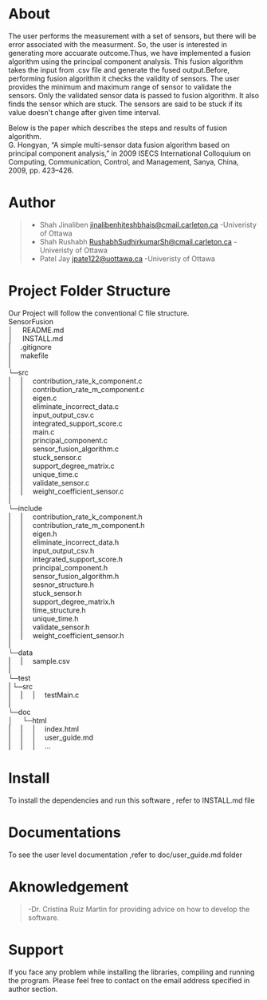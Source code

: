 # About
The user performs the measurement with a set of sensors, but there will be error associated with the measurment.
So, the user is interested in generating more accuarate outcome.Thus, we have implemented a fusion algorithm using the principal component analysis.
This fusion algorithm takes the input from .csv file and generate the fused output.Before, performing fusion algorithm it checks the validity of sensors.
The user provides the minimum and maximum range of sensor to validate the sensors. Only the validated sensor data is passed to fusion algorithm.
It also finds the sensor which are stuck. The sensors are said to be stuck if its value doesn't change after given time interval.

Below is the paper which describes the steps and results of fusion algorithm.<br>
G. Hongyan, “A simple multi-sensor data fusion algorithm based on principal component analysis,” in 2009 ISECS International Colloquium on Computing, Communication, Control, and Management, Sanya, China, 2009, pp. 423–426.

# Author
> - Shah Jinaliben <jinalibenhiteshbhais@cmail.carleton.ca> -Univeristy of Ottawa
> - Shah Rushabh <RushabhSudhirkumarSh@cmail.carleton.ca> -Univeristy of Ottawa
> - Patel Jay <jpate122@uottawa.ca> -Univeristy of Ottawa

# Project Folder Structure
Our Project will follow the conventional C file structure.<br>
SensorFusion<br>
│&nbsp;&nbsp;&nbsp;&nbsp;  README.md<br>
│&nbsp;&nbsp;&nbsp;&nbsp;   INSTALL.md<br>
|&nbsp;&nbsp;&nbsp;&nbsp;   .gitignore<br>
|&nbsp;&nbsp;&nbsp;&nbsp;   makefile<br>
|<br>
└─src<br>
|&nbsp;&nbsp;&nbsp;&nbsp;   |&nbsp;&nbsp;&nbsp;&nbsp;   contribution_rate_k_component.c<br>
|&nbsp;&nbsp;&nbsp;&nbsp;   |&nbsp;&nbsp;&nbsp;&nbsp;   contribution_rate_m_component.c<br>
|&nbsp;&nbsp;&nbsp;&nbsp;   |&nbsp;&nbsp;&nbsp;&nbsp;   eigen.c<br>
|&nbsp;&nbsp;&nbsp;&nbsp;   |&nbsp;&nbsp;&nbsp;&nbsp;   eliminate_incorrect_data.c<br>
|&nbsp;&nbsp;&nbsp;&nbsp;   |&nbsp;&nbsp;&nbsp;&nbsp;   input_output_csv.c<br>
|&nbsp;&nbsp;&nbsp;&nbsp;   |&nbsp;&nbsp;&nbsp;&nbsp;   integrated_support_score.c<br>
|&nbsp;&nbsp;&nbsp;&nbsp;   |&nbsp;&nbsp;&nbsp;&nbsp;	main.c<br>
|&nbsp;&nbsp;&nbsp;&nbsp;	|&nbsp;&nbsp;&nbsp;&nbsp;	principal_component.c<br>
|&nbsp;&nbsp;&nbsp;&nbsp;	|&nbsp;&nbsp;&nbsp;&nbsp;	sensor_fusion_algorithm.c<br>
|&nbsp;&nbsp;&nbsp;&nbsp;	|&nbsp;&nbsp;&nbsp;&nbsp;	stuck_sensor.c<br>
|&nbsp;&nbsp;&nbsp;&nbsp;	|&nbsp;&nbsp;&nbsp;&nbsp;	support_degree_matrix.c<br>
|&nbsp;&nbsp;&nbsp;&nbsp;	|&nbsp;&nbsp;&nbsp;&nbsp;	unique_time.c<br>
|&nbsp;&nbsp;&nbsp;&nbsp;	|&nbsp;&nbsp;&nbsp;&nbsp;	validate_sensor.c<br>
|&nbsp;&nbsp;&nbsp;&nbsp;	|&nbsp;&nbsp;&nbsp;&nbsp;	weight_coefficient_sensor.c<br>
|<br>
└─include<br>
|&nbsp;&nbsp;&nbsp;&nbsp;   |&nbsp;&nbsp;&nbsp;&nbsp;   contribution_rate_k_component.h<br>
|&nbsp;&nbsp;&nbsp;&nbsp;   |&nbsp;&nbsp;&nbsp;&nbsp;   contribution_rate_m_component.h<br>
|&nbsp;&nbsp;&nbsp;&nbsp;   |&nbsp;&nbsp;&nbsp;&nbsp;   eigen.h<br>
|&nbsp;&nbsp;&nbsp;&nbsp;   |&nbsp;&nbsp;&nbsp;&nbsp;   eliminate_incorrect_data.h<br>
|&nbsp;&nbsp;&nbsp;&nbsp;   |&nbsp;&nbsp;&nbsp;&nbsp;   input_output_csv.h<br>
|&nbsp;&nbsp;&nbsp;&nbsp;   |&nbsp;&nbsp;&nbsp;&nbsp;   integrated_support_score.h<br>
|&nbsp;&nbsp;&nbsp;&nbsp;	|&nbsp;&nbsp;&nbsp;&nbsp;	principal_component.h<br>
|&nbsp;&nbsp;&nbsp;&nbsp;	|&nbsp;&nbsp;&nbsp;&nbsp;	sensor_fusion_algorithm.h<br>
|&nbsp;&nbsp;&nbsp;&nbsp;	|&nbsp;&nbsp;&nbsp;&nbsp;	sesnor_structure.h<br>
|&nbsp;&nbsp;&nbsp;&nbsp;	|&nbsp;&nbsp;&nbsp;&nbsp;	stuck_sensor.h<br>
|&nbsp;&nbsp;&nbsp;&nbsp;	|&nbsp;&nbsp;&nbsp;&nbsp;	support_degree_matrix.h<br>
|&nbsp;&nbsp;&nbsp;&nbsp;	|&nbsp;&nbsp;&nbsp;&nbsp;	time_structure.h<br>
|&nbsp;&nbsp;&nbsp;&nbsp;	|&nbsp;&nbsp;&nbsp;&nbsp;	unique_time.h<br>
|&nbsp;&nbsp;&nbsp;&nbsp;	|&nbsp;&nbsp;&nbsp;&nbsp;	validate_sensor.h<br>
|&nbsp;&nbsp;&nbsp;&nbsp;	|&nbsp;&nbsp;&nbsp;&nbsp;	weight_coefficient_sensor.h<br>
|<br>
└─data<br>
|&nbsp;&nbsp;&nbsp;&nbsp;   |&nbsp;&nbsp;&nbsp;&nbsp;   sample.csv<br>
|<br>
└─test<br>
|	└─src<br>
|&nbsp;&nbsp;&nbsp;&nbsp;	|&nbsp;&nbsp;&nbsp;&nbsp;	|&nbsp;&nbsp;&nbsp;&nbsp;	testMain.c<br>
|<br>
└─doc<br>
│&nbsp;&nbsp;&nbsp;&nbsp;   └─html<br>
|&nbsp;&nbsp;&nbsp;&nbsp;   |&nbsp;&nbsp;&nbsp;&nbsp;   |&nbsp;&nbsp;&nbsp;&nbsp;	index.html<br>
|&nbsp;&nbsp;&nbsp;&nbsp;   |&nbsp;&nbsp;&nbsp;&nbsp;   |&nbsp;&nbsp;&nbsp;&nbsp;	user_guide.md<br>
|&nbsp;&nbsp;&nbsp;&nbsp;	|&nbsp;&nbsp;&nbsp;&nbsp;	|&nbsp;&nbsp;&nbsp;&nbsp;	...<br>


# Install
To install the dependencies and run this software , refer to INSTALL.md file

# Documentations
To see the user level documentation ,refer to doc/user_guide.md folder

# Aknowledgement
> -Dr. Cristina Ruiz Martin for providing advice on how to develop the software.

# Support
If you face any problem while installing the libraries, compiling and running the program.
Please feel free to contact on the email address specified in author section.